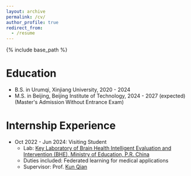```yaml
---
layout: archive
permalink: /cv/
author_profile: true
redirect_from:
  - /resume
---
```


{% include base_path %}

Education
======
* B.S. in Urumqi, Xinjiang University, 2020 - 2024
* M.S. in Beijing, Beijing Institute of Technology, 2024 - 2027 (expected) (Master's Admission Without Entrance Exam)


Internship Experience
======
* Oct 2022 - Jun 2024: Visiting Student
  * Lab: [Key Laboratory of Brain Health Intelligent Evaluation and Intervention (BHE), Ministry of Education, P.R. China](https://bhe-lab.org/)
  * Duties included: Federated learning for medical applications
  * Supervisor: Prof. [Kun Qian](https://eecsqian.com/) 



